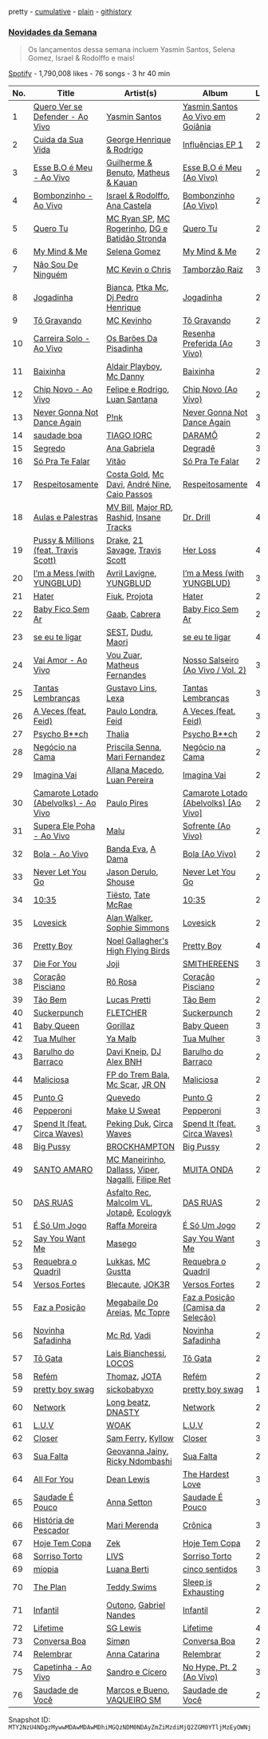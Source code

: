 pretty - [cumulative](/playlists/cumulative/37i9dQZF1DX34KNiFQJNVm.md) - [plain](/playlists/plain/37i9dQZF1DX34KNiFQJNVm) - [githistory](https://github.githistory.xyz/mackorone/spotify-playlist-archive/blob/main/playlists/plain/37i9dQZF1DX34KNiFQJNVm)

### [Novidades da Semana](https://open.spotify.com/playlist/37i9dQZF1DX34KNiFQJNVm)

> Os lançamentos dessa semana incluem Yasmin Santos, Selena Gomez, Israel & Rodolffo e mais!

[Spotify](https://open.spotify.com/user/spotify) - 1,790,008 likes - 76 songs - 3 hr 40 min

| No. | Title | Artist(s) | Album | Length |
|---|---|---|---|---|
| 1 | [Quero Ver se Defender \- Ao Vivo](https://open.spotify.com/track/2UrU9un6h0bZXTqCYisLlo) | [Yasmin Santos](https://open.spotify.com/artist/597XBqZtaiZC7laCNx3nVz) | [Yasmin Santos Ao Vivo em Goiânia](https://open.spotify.com/album/5LiNfSeXC0VjZ00nSF5Rab) | 2:51 |
| 2 | [Cuida da Sua Vida](https://open.spotify.com/track/32VQZLCxicDl0Up6hHxCsm) | [George Henrique & Rodrigo](https://open.spotify.com/artist/3FlCKtwOEYQQYyGVEbxG2Z) | [Influências EP 1](https://open.spotify.com/album/4ACEsLV2aib14wCZtv2om8) | 2:37 |
| 3 | [Esse B.O é Meu \- Ao Vivo](https://open.spotify.com/track/2YAOJkRWy382bRMXaj48FP) | [Guilherme & Benuto](https://open.spotify.com/artist/6m6e7D2TnV0aYMllFFwMxu), [Matheus & Kauan](https://open.spotify.com/artist/2Z0lRIqr997lIUiPtrpKCr) | [Esse B.O é Meu \(Ao Vivo\)](https://open.spotify.com/album/6SDCa2NjLlLHcYXJ2fF523) | 2:40 |
| 4 | [Bombonzinho \- Ao Vivo](https://open.spotify.com/track/4o6v3Oooyt7HF20idztRD4) | [Israel & Rodolffo](https://open.spotify.com/artist/41QLxRXlc2NwfJZkHGHKid), [Ana Castela](https://open.spotify.com/artist/2CKOmarVWvWqkNWUatHCex) | [Bombonzinho \(Ao Vivo\)](https://open.spotify.com/album/2VXbLDxcWq4K4gsAEtLbBs) | 2:34 |
| 5 | [Quero Tu](https://open.spotify.com/track/0OelLDCEf1M1Da59CZJDiR) | [MC Ryan SP](https://open.spotify.com/artist/75i9GaW2MJUgt4BkdUnuUY), [MC Rogerinho](https://open.spotify.com/artist/5JbQpbeFaKfuZVFzKwaawP), [DG e Batidão Stronda](https://open.spotify.com/artist/7gIeuq2qBfYhO1budb6TSQ) | [Quero Tu](https://open.spotify.com/album/7jVqHprjjDpixYn3v8HoaR) | 2:36 |
| 6 | [My Mind & Me](https://open.spotify.com/track/0XER3HPMx223xWaAgNKp4Y) | [Selena Gomez](https://open.spotify.com/artist/0C8ZW7ezQVs4URX5aX7Kqx) | [My Mind & Me](https://open.spotify.com/album/5quJSeTB33tFzfp2EZx9z5) | 2:27 |
| 7 | [Não Sou De Ninguém](https://open.spotify.com/track/4MqQPTc8r6xSxmeWPA24h2) | [MC Kevin o Chris](https://open.spotify.com/artist/2UMj7NCbuqy1yUZmiSYGjJ) | [Tamborzão Raiz](https://open.spotify.com/album/7qwJFRvShWMVg39UKWafzW) | 3:13 |
| 8 | [Jogadinha](https://open.spotify.com/track/5a1WxgY2dzWJSoZGz6FsaA) | [Bianca](https://open.spotify.com/artist/7Jb6GR4PIxHSkDJK8MWuVg), [Ptka Mc](https://open.spotify.com/artist/6FxyrY8YhuLsXToaKT5VGk), [Dj Pedro Henrique](https://open.spotify.com/artist/2gF3fOhICNcsTT2iWYsBCK) | [Jogadinha](https://open.spotify.com/album/4vrqIIagd4B1UaMKQw9FN9) | 2:00 |
| 9 | [Tô Gravando](https://open.spotify.com/track/1bbxvw2r9puejQeCC3J5n9) | [MC Kevinho](https://open.spotify.com/artist/1mXAhKnZEdF6rotyyd4GBi) | [Tô Gravando](https://open.spotify.com/album/6vXm9Ewpi75YBZEZUNWAZq) | 2:16 |
| 10 | [Carreira Solo \- Ao Vivo](https://open.spotify.com/track/2bJlm83vbJNXnjSRMSMvJb) | [Os Barões Da Pisadinha](https://open.spotify.com/artist/5Lv2GUVwqmQBPwrTrxucE5) | [Resenha Preferida \(Ao Vivo\)](https://open.spotify.com/album/5jJD9ZQNKzcfjrCy9rT4UE) | 3:20 |
| 11 | [Baixinha](https://open.spotify.com/track/7562mXNYVQJ9wQWrlvCZ9g) | [Aldair Playboy](https://open.spotify.com/artist/6LjdKBMnP1Da8Oe6WhrN56), [Mc Danny](https://open.spotify.com/artist/3PZTvUS5fUUhV3EKAjqdZk) | [Baixinha](https://open.spotify.com/album/32QcnrFehF1WNL2m9TWnNk) | 2:25 |
| 12 | [Chip Novo \- Ao Vivo](https://open.spotify.com/track/6sY6vedoBLvTXFIUJqZNON) | [Felipe e Rodrigo](https://open.spotify.com/artist/7gZu6kPnY9enEi5FvgTO4F), [Luan Santana](https://open.spotify.com/artist/3qvcCP2J0fWi0m0uQDUf6r) | [Chip Novo \(Ao Vivo\)](https://open.spotify.com/album/6gBdfd9SEZWIFYH8L5q83T) | 2:59 |
| 13 | [Never Gonna Not Dance Again](https://open.spotify.com/track/6sZo5nJIsFWXefRCCexpx0) | [P!nk](https://open.spotify.com/artist/1KCSPY1glIKqW2TotWuXOR) | [Never Gonna Not Dance Again](https://open.spotify.com/album/6MCHSjoEVriUjWE6LERAaR) | 3:45 |
| 14 | [saudade boa](https://open.spotify.com/track/1Mta8Wl8SCnOv9C6MdTrnr) | [TIAGO IORC](https://open.spotify.com/artist/4iWkwAVzssjb8XgxdoOL6M) | [DARAMÔ](https://open.spotify.com/album/0O0QBrT05nhkoMIpjLznk1) | 2:56 |
| 15 | [Segredo](https://open.spotify.com/track/68oF0mfSgJ0CB4ivpBCQcq) | [Ana Gabriela](https://open.spotify.com/artist/6a9WLQ5NsIV7U2qB16uFWD) | [Degradê](https://open.spotify.com/album/2TUTbVCtk6nWQM55vLKZvs) | 3:26 |
| 16 | [Só Pra Te Falar](https://open.spotify.com/track/0Bp8enfrYMsD63VNXHj2uN) | [Vitão](https://open.spotify.com/artist/06lnOkY99sXVW44Y0M4BDP) | [Só Pra Te Falar](https://open.spotify.com/album/10GC95W7Q0IoU6E7tG59uK) | 2:41 |
| 17 | [Respeitosamente](https://open.spotify.com/track/11Kl9alN9okNVqew0BIdQw) | [Costa Gold](https://open.spotify.com/artist/7q1aEytv83jXNECmyaMhgn), [Mc Davi](https://open.spotify.com/artist/1cYhx7ZOhYoVmnDPb9KMwo), [André Nine](https://open.spotify.com/artist/5cc7XCY3YdVmFDYw9LklMq), [Caio Passos](https://open.spotify.com/artist/6zGPa2tLMJ5HQYUddZI8di) | [Respeitosamente](https://open.spotify.com/album/1JcZLFNFMDpXGJGVlCCJ5x) | 4:11 |
| 18 | [Aulas e Palestras](https://open.spotify.com/track/0eh5ZxasoT8tJBDEZ6oi6c) | [MV Bill](https://open.spotify.com/artist/4oE4ASN8auDhoW9vsXp3VJ), [Major RD](https://open.spotify.com/artist/76hYPcWML9NGEh8LashwT5), [Rashid](https://open.spotify.com/artist/5WgRuO0mhM36NFoapzpWBH), [Insane Tracks](https://open.spotify.com/artist/1eEi4Stf9m65EW0JwWodYZ) | [Dr\. Drill](https://open.spotify.com/album/0uc0wcg2BWv4J8NtrzPRK0) | 4:11 |
| 19 | [Pussy & Millions \(feat\. Travis Scott\)](https://open.spotify.com/track/2KLwPaRDOB87XOYAT2fgxh) | [Drake](https://open.spotify.com/artist/3TVXtAsR1Inumwj472S9r4), [21 Savage](https://open.spotify.com/artist/1URnnhqYAYcrqrcwql10ft), [Travis Scott](https://open.spotify.com/artist/0Y5tJX1MQlPlqiwlOH1tJY) | [Her Loss](https://open.spotify.com/album/5MS3MvWHJ3lOZPLiMxzOU6) | 4:02 |
| 20 | [I’m a Mess \(with YUNGBLUD\)](https://open.spotify.com/track/1yvArCvZLTHiawRdWKSAWj) | [Avril Lavigne](https://open.spotify.com/artist/0p4nmQO2msCgU4IF37Wi3j), [YUNGBLUD](https://open.spotify.com/artist/6Ad91Jof8Niiw0lGLLi3NW) | [I’m a Mess \(with YUNGBLUD\)](https://open.spotify.com/album/7kpLyQOiE4j9bNCZhKvWBr) | 3:07 |
| 21 | [Hater](https://open.spotify.com/track/3rAyhyLyFvWgJd0sFWfk6A) | [Fiuk](https://open.spotify.com/artist/0SVSq6V4n9dDVeIZifohqN), [Projota](https://open.spotify.com/artist/2zGf6lwQ9PxXdoeo5XXP2K) | [Hater](https://open.spotify.com/album/0XUBZj3UGRyrJLNPlVTrTk) | 2:32 |
| 22 | [Baby Fico Sem Ar](https://open.spotify.com/track/7Bd3AmQmZojhrN22cOw5JF) | [Gaab](https://open.spotify.com/artist/2iK1rsbYstkSVn57M4s8ut), [Cabrera](https://open.spotify.com/artist/0f8YWLcN51Um9z8C1fbEr2) | [Baby Fico Sem Ar](https://open.spotify.com/album/14AsgcbqS32OYwar3Psog1) | 2:36 |
| 23 | [se eu te ligar](https://open.spotify.com/track/3rrTYyt0DLdwuQcrcN4XVd) | [SEST](https://open.spotify.com/artist/6TaJMoxhKD43q5yWg2XlHQ), [Dudu](https://open.spotify.com/artist/5Ynf8bbQV9ICbK3vZoPxGF), [Maori](https://open.spotify.com/artist/6cTths3ECGmlGS7SDER6Mg) | [se eu te ligar](https://open.spotify.com/album/7kDG0Iu7suyQfpJBg0sFzv) | 4:09 |
| 24 | [Vai Amor \- Ao Vivo](https://open.spotify.com/track/3gIbvdaqYvKTMrJEr0egk5) | [Vou Zuar](https://open.spotify.com/artist/5x2zeeLVXEDaMHRaRmH3FD), [Matheus Fernandes](https://open.spotify.com/artist/37mqXU98U5GmH5ZDtlHM1c) | [Nosso Salseiro \(Ao Vivo / Vol\. 2\)](https://open.spotify.com/album/4TUipXRKHS7gKKpk1U6BxO) | 3:12 |
| 25 | [Tantas Lembranças](https://open.spotify.com/track/5mmSl45GHuLyQZBM5jRa05) | [Gustavo Lins](https://open.spotify.com/artist/3BjwDUAFEmVPIoii9RI4kh), [Lexa](https://open.spotify.com/artist/0jTDeBJQr3unrK29LklnAv) | [Tantas Lembranças](https://open.spotify.com/album/3QW38kWvmefE0EDkuljngZ) | 3:26 |
| 26 | [A Veces \(feat\. Feid\)](https://open.spotify.com/track/63OA8vSo2PhUkmQopR1l64) | [Paulo Londra](https://open.spotify.com/artist/3vQ0GE3mI0dAaxIMYe5g7z), [Feid](https://open.spotify.com/artist/2LRoIwlKmHjgvigdNGBHNo) | [A Veces \(feat\. Feid\)](https://open.spotify.com/album/5IUJCo0aRD98yxFbTvEezC) | 3:11 |
| 27 | [Psycho B\*\*ch](https://open.spotify.com/track/1aRcazIFzvRrybZXVdFT1M) | [Thalia](https://open.spotify.com/artist/23wEWD21D4TPYiJugoXmYb) | [Psycho B\*\*ch](https://open.spotify.com/album/1QLjJQvFwXCIbfOvJVez4u) | 2:47 |
| 28 | [Negócio na Cama](https://open.spotify.com/track/1OUbpqtH4X7onRCyKIVW1P) | [Priscila Senna](https://open.spotify.com/artist/44F6hbmusaHQR96WFbo6Lv), [Mari Fernandez](https://open.spotify.com/artist/0BHm7qbh3ENxvXzkQAG7MP) | [Negócio na Cama](https://open.spotify.com/album/6IemSc8oXElceZFkjavslf) | 2:44 |
| 29 | [Imagina Vai](https://open.spotify.com/track/5MT3xlNN7eEzVN8K7DIcyN) | [Allana Macedo](https://open.spotify.com/artist/4eQjU5tY3Z5wXDXpbhSh7Q), [Luan Pereira](https://open.spotify.com/artist/5kVgcCdPbeUwxBqWxi2Ktl) | [Imagina Vai](https://open.spotify.com/album/4MKHFvkBCy6UNfxsGUOS4Y) | 2:44 |
| 30 | [Camarote Lotado \(Abelvolks\) \- Ao Vivo](https://open.spotify.com/track/1Y7G4of83UVVriH3byQ6kA) | [Paulo Pires](https://open.spotify.com/artist/3whgFbrRxsOmYVrq3t4hCY) | [Camarote Lotado \(Abelvolks\) \[Ao Vivo\]](https://open.spotify.com/album/6BT9EtDlSCe2s4sIqzBFfy) | 2:08 |
| 31 | [Supera Ele Poha \- Ao Vivo](https://open.spotify.com/track/7BfXtZ4UOa8oWzVd35MxUk) | [Malu](https://open.spotify.com/artist/3fll16LLw6kdDxWzSpJPEQ) | [Sofrente \(Ao Vivo\)](https://open.spotify.com/album/7N248NIxPRqexAAjWhRCsY) | 2:12 |
| 32 | [Bola \- Ao Vivo](https://open.spotify.com/track/2VG89aiJ5cQp7LSbQe95sE) | [Banda Eva](https://open.spotify.com/artist/1wqkMc837HWUwdC8sOZ7lZ), [A Dama](https://open.spotify.com/artist/6r2Jxpiepf5Yc7SdvK4w0K) | [Bola \(Ao Vivo\)](https://open.spotify.com/album/54FIgsrERYXsWHaKvXLMJ4) | 2:20 |
| 33 | [Never Let You Go](https://open.spotify.com/track/5IHwWQBEh7Skxo1hfCUP1O) | [Jason Derulo](https://open.spotify.com/artist/07YZf4WDAMNwqr4jfgOZ8y), [Shouse](https://open.spotify.com/artist/2TcGJdSOiOvITBzhvfX8XB) | [Never Let You Go](https://open.spotify.com/album/6a8ZKBZtqFHAq9jkq0Nds0) | 2:58 |
| 34 | [10:35](https://open.spotify.com/track/6BePGk3eCan4FqaW2X8Qy3) | [Tiësto](https://open.spotify.com/artist/2o5jDhtHVPhrJdv3cEQ99Z), [Tate McRae](https://open.spotify.com/artist/45dkTj5sMRSjrmBSBeiHym) | [10:35](https://open.spotify.com/album/77wWx9sOCJiy0wcn0P44NO) | 2:52 |
| 35 | [Lovesick](https://open.spotify.com/track/5hB6UN3hxca8CP6dqs67On) | [Alan Walker](https://open.spotify.com/artist/7vk5e3vY1uw9plTHJAMwjN), [Sophie Simmons](https://open.spotify.com/artist/7AOCUMe3rKW4o3uADBNwVy) | [Lovesick](https://open.spotify.com/album/2WYETJesea0OP320GV0e3e) | 2:09 |
| 36 | [Pretty Boy](https://open.spotify.com/track/0HLUNrbWZdyUDWVKy3X9JH) | [Noel Gallagher's High Flying Birds](https://open.spotify.com/artist/7sjttK1WcZeyLPn3IsQ62L) | [Pretty Boy](https://open.spotify.com/album/0H47zdiavh551uJHvO4Nfx) | 4:55 |
| 37 | [Die For You](https://open.spotify.com/track/26hOm7dTtBi0TdpDGl141t) | [Joji](https://open.spotify.com/artist/3MZsBdqDrRTJihTHQrO6Dq) | [SMITHEREENS](https://open.spotify.com/album/2hEnymoejldpuxSdTnkard) | 3:31 |
| 38 | [Coração Pisciano](https://open.spotify.com/track/5VfvCrEYlOASsqhBvceeba) | [Rô Rosa](https://open.spotify.com/artist/5Et1UarIEfiHvErAJSer9B) | [Coração Pisciano](https://open.spotify.com/album/715QE6k8vb9r6T6WSYMKmK) | 2:01 |
| 39 | [Tão Bem](https://open.spotify.com/track/3i6wNOdHuDFCQQQqOFcxgE) | [Lucas Pretti](https://open.spotify.com/artist/248XKLuHF7rx0BAJmgq1Op) | [Tão Bem](https://open.spotify.com/album/1UPd4OTIhpg6IkBosxQFEu) | 2:34 |
| 40 | [Suckerpunch](https://open.spotify.com/track/2HKr9NflxjksCzxhMhxJMt) | [FLETCHER](https://open.spotify.com/artist/5qa31A9HySw3T7MKWI9bGg) | [Suckerpunch](https://open.spotify.com/album/5esH2DAz24R8zMbnttuFCK) | 2:17 |
| 41 | [Baby Queen](https://open.spotify.com/track/0dFwiyWPwC2yML3ZH7B56V) | [Gorillaz](https://open.spotify.com/artist/3AA28KZvwAUcZuOKwyblJQ) | [Baby Queen](https://open.spotify.com/album/6WHjLRAwmnJv2cHqVZrmOt) | 3:40 |
| 42 | [Tua Mulher](https://open.spotify.com/track/1LzO16C2GXSZo9GhOYe90v) | [Ya Malb](https://open.spotify.com/artist/4TQQfni0Ql808AhLVD7Tdo) | [Tua Mulher](https://open.spotify.com/album/2MsV144hNwrWFavUZkdtCP) | 3:00 |
| 43 | [Barulho do Barraco](https://open.spotify.com/track/4ajQKLo7sDAJS1n11F9uA1) | [Davi Kneip](https://open.spotify.com/artist/6rygauyIMQJrXRC4e5rQJP), [DJ Alex BNH](https://open.spotify.com/artist/6Je1GWROutRKp3J1Kxi0Gl) | [Barulho do Barraco](https://open.spotify.com/album/5VfRwS2R5CRmM0x1TFSWI3) | 2:20 |
| 44 | [Maliciosa](https://open.spotify.com/track/59cajGAHb71ld45XrAPScj) | [FP do Trem Bala](https://open.spotify.com/artist/5hPHLE5ssifxHX5bhK8iXR), [Mc Scar](https://open.spotify.com/artist/59QeFVjDVrtm42TTVs4ZR0), [JR ON](https://open.spotify.com/artist/6Z49It3vdzrqiSuu9dxeVA) | [Maliciosa](https://open.spotify.com/album/5LWs9Si7vtVpYc8qQ1VQnR) | 2:33 |
| 45 | [Punto G](https://open.spotify.com/track/0oBtwScT4B4BR5kZitNWd5) | [Quevedo](https://open.spotify.com/artist/52iwsT98xCoGgiGntTiR7K) | [Punto G](https://open.spotify.com/album/7ushCUbR1asPHeuxA5Dq8N) | 2:31 |
| 46 | [Pepperoni](https://open.spotify.com/track/4a8mKZzUmqnlaOKMMQLcfE) | [Make U Sweat](https://open.spotify.com/artist/2REtZ0a1gh5LzXswkSkQUp) | [Pepperoni](https://open.spotify.com/album/6IY6SkxXo2vXiXA8BXEYvO) | 3:25 |
| 47 | [Spend It \(feat\. Circa Waves\)](https://open.spotify.com/track/0GJAh8pOb6YoUcnyrPETnY) | [Peking Duk](https://open.spotify.com/artist/0UZ1nu3kcdNlCoiKRjmSSY), [Circa Waves](https://open.spotify.com/artist/6hl5k4gLl1p3sjhHcb57t2) | [Spend It \(feat\. Circa Waves\)](https://open.spotify.com/album/31Idf7YAsQlyJQH6aews9S) | 3:22 |
| 48 | [Big Pussy](https://open.spotify.com/track/2l7IXXGf3d9lcBsDBDQkx9) | [BROCKHAMPTON](https://open.spotify.com/artist/1Bl6wpkWCQ4KVgnASpvzzA) | [Big Pussy](https://open.spotify.com/album/3aDrSVhq4TRAlAayrAC95o) | 2:20 |
| 49 | [SANTO AMARO](https://open.spotify.com/track/2W1otaX5yQF4fCijymlvoM) | [MC Maneirinho](https://open.spotify.com/artist/3M8aD9XWxfel3jZakRbibZ), [Dallass](https://open.spotify.com/artist/4LAFtDzlQM89xov636hMVv), [Viper](https://open.spotify.com/artist/7lr4WifTmPssQJgBmbjiJq), [Nagalli](https://open.spotify.com/artist/6TPJK8tv3AKKSsw0lENTQk), [Filipe Ret](https://open.spotify.com/artist/7gJN8W0589FisSYJS17K54) | [MUITA ONDA](https://open.spotify.com/album/2WMPOyfjd59nxbXmLlo4n4) | 2:32 |
| 50 | [DAS RUAS](https://open.spotify.com/track/66Vbg5JBx8NrijE72hkCmR) | [Asfalto Rec](https://open.spotify.com/artist/0QGicFlDrqHZqBIVSjWWMv), [Malcolm VL](https://open.spotify.com/artist/6pJi8PaFlp6aNvOw3e0ONm), [Jotapê](https://open.spotify.com/artist/6SZQlj3zcSmJk5uBaMiwGM), [Ecologyk](https://open.spotify.com/artist/1mohmQWtxDNZcBGkfxG4eW) | [DAS RUAS](https://open.spotify.com/album/3ApcPQgkbulhTfR0zAetZa) | 2:54 |
| 51 | [É Só Um Jogo](https://open.spotify.com/track/63GdBCUANBwZlXqFUW89Yz) | [Raffa Moreira](https://open.spotify.com/artist/4xUawweuqhjMvoScRGbveR) | [É Só Um Jogo](https://open.spotify.com/album/3chRw50tjsqUfYfdAX4gG0) | 2:22 |
| 52 | [Say You Want Me](https://open.spotify.com/track/1xTYy3K3hiTcoZfoD7culn) | [Masego](https://open.spotify.com/artist/3ycxRkcZ67ALN3GQJ57Vig) | [Say You Want Me](https://open.spotify.com/album/0jKDicrmgUCTSNGRYXffXm) | 3:16 |
| 53 | [Requebra o Quadril](https://open.spotify.com/track/2ipAOcijsUHyYiDkZ8ODhf) | [Lukkas](https://open.spotify.com/artist/3yJOjR6PkQh6QU6ZB8waUL), [MC Gustta](https://open.spotify.com/artist/1Rpp9XZ2UUDmW81JvQP1at) | [Requebra o Quadril](https://open.spotify.com/album/4C9nDuGXdD7Wf8G7bpUwyD) | 2:35 |
| 54 | [Versos Fortes](https://open.spotify.com/track/2JSezfMm00LI6LHRf4fsnZ) | [Blecaute](https://open.spotify.com/artist/3YWjrrBRyllQOX1NwCtfpX), [JOK3R](https://open.spotify.com/artist/2YvHMMn0rYDvE3rs6dqzhq) | [Versos Fortes](https://open.spotify.com/album/6IePf2BwfgsH31GWywtmcb) | 2:14 |
| 55 | [Faz a Posição](https://open.spotify.com/track/4f0uZ0XQJAn7uMwr3QLRxa) | [Megabaile Do Areias](https://open.spotify.com/artist/6EHs7rGH4jgLSNezIy9i3F), [Mc Topre](https://open.spotify.com/artist/6bmZfABIjvLMAMYwujdjFy) | [Faz a Posição \(Camisa da Seleção\)](https://open.spotify.com/album/1wCdlYviSnPxZmCWoX5wea) | 2:03 |
| 56 | [Novinha Safadinha](https://open.spotify.com/track/5f1aB1eEzwb0SZ0e7bp13R) | [Mc Rd](https://open.spotify.com/artist/6ugw7JCu0AG7txRcRAxU8d), [Vadi](https://open.spotify.com/artist/12HtyTeiwjTUPsnW9xvs1S) | [Novinha Safadinha](https://open.spotify.com/album/52dc2A1DVxQJ2OMbzkloIJ) | 2:49 |
| 57 | [Tô Gata](https://open.spotify.com/track/2k7z0P10idhf9pw2T5qCLp) | [Lais Bianchessi](https://open.spotify.com/artist/07VC3ObjCMjhPFwAJxs1Nj), [LOCOS](https://open.spotify.com/artist/5hj8WfJMICGwPJlihxIpmE) | [Tô Gata](https://open.spotify.com/album/10XZKhJE8m7aJbd7VWEgsT) | 2:00 |
| 58 | [Refém](https://open.spotify.com/track/2UGQrnZhzK47JMsnySGrzU) | [Thomaz](https://open.spotify.com/artist/2Y9JJi5tsqEFAzr1NY9Mag), [JOTA](https://open.spotify.com/artist/4uT4e6Xj84gS0G3PrBw9Fk) | [Refém](https://open.spotify.com/album/6kyEV5CbUdUKGiDRxdKeCf) | 2:55 |
| 59 | [pretty boy swag](https://open.spotify.com/track/5dumcXLNLZTgaduRk8skxk) | [sickobabyxo](https://open.spotify.com/artist/5QFWsfryRsbn8O2ryBFsqL) | [pretty boy swag](https://open.spotify.com/album/3h9mDybWz0wC4VOJEhS9ZR) | 1:57 |
| 60 | [Network](https://open.spotify.com/track/0dllWfx253YWeJyzwptjm0) | [Long beatz](https://open.spotify.com/artist/1oBkccDqIDMTntIIHKlJBp), [DNASTY](https://open.spotify.com/artist/2wRZGo2e20INyHf8wtVPVn) | [Network](https://open.spotify.com/album/1O6EAlnj6tLT96fZjsaK6w) | 2:16 |
| 61 | [L.U.V](https://open.spotify.com/track/3bAUhHIVjbXFpy1pGaU3oV) | [WOAK](https://open.spotify.com/artist/0YlRs4DoQ4WctkmsbUUpBb) | [L.U.V](https://open.spotify.com/album/0xoJR4RyVP1JDaG9qpMi4E) | 2:11 |
| 62 | [Closer](https://open.spotify.com/track/7tjRrhQiQOp3xZFW72Y55R) | [Sam Ferry](https://open.spotify.com/artist/3fmCKU3fNv9yqV1cRE3Los), [Kyllow](https://open.spotify.com/artist/6nui7g90m8m7RWTdqMljnM) | [Closer](https://open.spotify.com/album/6lCUftDyK6HCydikHUY1Fe) | 3:48 |
| 63 | [Sua Falta](https://open.spotify.com/track/6zwSUh5EyIMvEmZaKFEBfl) | [Geovanna Jainy](https://open.spotify.com/artist/0N8j1fdrTFzTCyzP4bGbSj), [Ricky Ndombashi](https://open.spotify.com/artist/6gevwu0s8NHgdG6HAExvqK) | [Sua Falta](https://open.spotify.com/album/361FQkUPslKqmP27uDrLWG) | 2:36 |
| 64 | [All For You](https://open.spotify.com/track/4eE6KCWXbXyEgLK6NtyzPX) | [Dean Lewis](https://open.spotify.com/artist/3QSQFmccmX81fWCUSPTS7y) | [The Hardest Love](https://open.spotify.com/album/17cNWP1FoUxSTwr3ki8MnX) | 3:45 |
| 65 | [Saudade É Pouco](https://open.spotify.com/track/4KJkY8dFC4fleO2HbdMHRE) | [Anna Setton](https://open.spotify.com/artist/7er8R2Few8v9jYtIY2vh9L) | [Saudade É Pouco](https://open.spotify.com/album/2govUsjdogvcz0WObu9l41) | 3:15 |
| 66 | [História de Pescador](https://open.spotify.com/track/5IgDitVL73cwAarJk1lm3u) | [Mari Merenda](https://open.spotify.com/artist/07FaEsHIaVZAFFHvNElpbQ) | [Crônica](https://open.spotify.com/album/4QqNLYx1nN0x5JDIow3ypn) | 3:39 |
| 67 | [Hoje Tem Copa](https://open.spotify.com/track/4YodUeQqEK09KXH86nuGLA) | [Zek](https://open.spotify.com/artist/39A7Z4FUZvnRvIVNfyfesh) | [Hoje Tem Copa](https://open.spotify.com/album/0J8Ycb26DQPfhunUgPuNoD) | 2:16 |
| 68 | [Sorriso Torto](https://open.spotify.com/track/2diHJNhdbvEOv64qtgNAdm) | [LIVS](https://open.spotify.com/artist/5XRPl0u0ZeXPzWPlz9p9oO) | [Sorriso Torto](https://open.spotify.com/album/1wB3BwhlSUjjrZSE0u4Lzi) | 2:30 |
| 69 | [miopia](https://open.spotify.com/track/3kw6wS0IxPJ8STi1X00GYU) | [Luana Berti](https://open.spotify.com/artist/15a4XZHhLX9jMVKnIUn79T) | [cinco sentidos](https://open.spotify.com/album/5PDji9gLhjgUN7298EUHM5) | 3:21 |
| 70 | [The Plan](https://open.spotify.com/track/2ZifRK22Toszq5qHW2s864) | [Teddy Swims](https://open.spotify.com/artist/33qOK5uJ8AR2xuQQAhHump) | [Sleep is Exhausting](https://open.spotify.com/album/3ak5dFCP9hgqrHttkH4d7o) | 2:47 |
| 71 | [Infantil](https://open.spotify.com/track/0k6WQ82Dk6nPGbsa1jFPVG) | [Outono](https://open.spotify.com/artist/3vqe5GdOVsb0Kr10y76asj), [Gabriel Nandes](https://open.spotify.com/artist/6iLuIQrcWa5whMobYeBL77) | [Infantil](https://open.spotify.com/album/4mk1f2lNf5BrNAiBY0waHF) | 2:50 |
| 72 | [Lifetime](https://open.spotify.com/track/4bmRJGOIegqYIBQrOga05Q) | [SG Lewis](https://open.spotify.com/artist/0GG2cWaonE4JPrjcCCQ1EG) | [Lifetime](https://open.spotify.com/album/6VBb4fvOomicHpUsSoi5fR) | 4:46 |
| 73 | [Conversa Boa](https://open.spotify.com/track/1bfs2tqWEDUBfd98DE461m) | [Simøn](https://open.spotify.com/artist/6KYSq6KA65FmCpiu0CP7bA) | [Conversa Boa](https://open.spotify.com/album/6Vn3PAwJCYc5TzF50o3DHw) | 2:36 |
| 74 | [Relembrar](https://open.spotify.com/track/5KEnUChcSosWtHTg6uqtS6) | [Anna Catarina](https://open.spotify.com/artist/5ejwC1lGyvPsz5FGaqHsow) | [Relembrar](https://open.spotify.com/album/0JTm3Bd7W6zWfzt2H1OMx3) | 2:46 |
| 75 | [Capetinha \- Ao Vivo](https://open.spotify.com/track/5zaXftRCgGNCPDI0MOhXUT) | [Sandro e Cícero](https://open.spotify.com/artist/3asFzvfQUWzmAJQtWoL1u5) | [No Hype, Pt\. 2 \(Ao Vivo\)](https://open.spotify.com/album/2kwkZowFD9dkTBJnXQFR1X) | 3:01 |
| 76 | [Saudade de Você](https://open.spotify.com/track/6K4IOc5tVXdJR3Zdxj80ht) | [Marcos e Bueno](https://open.spotify.com/artist/5lksdu7pOX0DnU0nFzMpDv), [VAQUEIRO SM](https://open.spotify.com/artist/3MssfeN0eWZ7eqqkfLEOA3) | [Saudade de Você](https://open.spotify.com/album/4ATRvpinEd4dd9vJ83NuoU) | 2:48 |

Snapshot ID: `MTY2NzU4NDgzMywwMDAwMDAwMDhiMGQzNDM0NDAyZmZiMzdiMjQ2ZGM0YTljMzEyOWNj`
